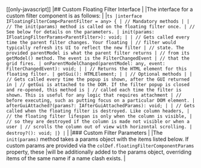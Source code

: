 [[only-javascript]]
|## Custom Floating Filter Interface
|
|The interface for a custom filter component is as follows:
|
|`ts |interface IFloatingFilterComp<ParentFilter = any> { | // Mandatory methods | | // The init(params) method is called on the floating filter once. | // See below for details on the parameters. | init(params: IFloatingFilterParams<ParentFilter>): void; | | // Gets called every time the parent filter changes. Your floating | // filter would typically refresh its UI to reflect the new filter | // state. The provided parentModel is what the parent filter returns | // from its getModel() method. The event is the FilterChangedEvent | // that the grid fires. | onParentModelChanged(parentModel: any, event: FilterChangedEvent): void; | | // Returns the HTML element for this floating filter. | getGui(): HTMLElement; | | // Optional methods | | // Gets called every time the popup is shown, after the GUI returned in | // getGui is attached to the DOM. If the filter popup is closed and re-opened, this method is | // called each time the filter is shown. This is useful for any logic that requires attachment | // before executing, such as putting focus on a particular DOM element. | afterGuiAttached?(params?: IAfterGuiAttachedParams): void; | | // Gets called when the floating filter is destroyed. Like column headers, | // the floating filter lifespan is only when the column is visible, | // so they are destroyed if the column is made not visible or when a user | // scrolls the column out of view with horizontal scrolling. | destroy?(): void; |} |`
|
|### Custom Filter Parameters
|
|The `init(params)` method takes a params object with the items listed below. If custom params are provided via the `colDef.floatingFilterComponentParams` property, these
|will be additionally added to the params object, overriding items of the same name if a name clash exists.
|
